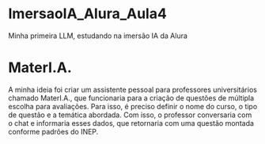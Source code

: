 # ImersaoIA_Alura_Aula4

Minha primeira LLM, estudando na imersão IA da Alura
# MaterI.A.

A minha ideia foi criar um assistente pessoal para professores universitários chamado MaterI.A., que funcionaria para a criação de questões de múltipla escolha para avaliações. Para isso, é preciso definir o nome do curso, o tipo de questão e a temática abordada. Com isso, o professor conversaria com o chat e informaria esses dados, que retornaria com uma questão montada conforme padrões do INEP.
